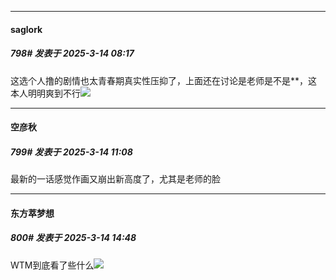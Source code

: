 ﻿
*****

####  saglork  
##### 798#       发表于 2025-3-14 08:17

这选个人撸的剧情也太青春期真实性压抑了，上面还在讨论是老师是不是**，这本人明明爽到不行<img src="https://static.saraba1st.com/image/smiley/face2017/068.png" referrerpolicy="no-referrer">


*****

####  空彦秋  
##### 799#       发表于 2025-3-14 11:08

最新的一话感觉作画又崩出新高度了，尤其是老师的脸


*****

####  东方萃梦想  
##### 800#       发表于 2025-3-14 14:48

WTM到底看了些什么<img src="https://static.saraba1st.com/image/smiley/face2017/068.png" referrerpolicy="no-referrer">

